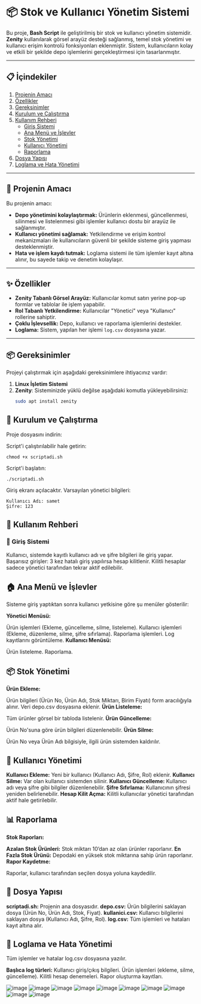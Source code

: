 # 📦 Stok ve Kullanıcı Yönetim Sistemi

Bu proje, **Bash Script** ile geliştirilmiş bir stok ve kullanıcı yönetim sistemidir. **Zenity** kullanılarak görsel arayüz desteği sağlanmış, temel stok yönetimi ve kullanıcı erişim kontrolü fonksiyonları eklenmiştir. Sistem, kullanıcıların kolay ve etkili bir şekilde depo işlemlerini gerçekleştirmesi için tasarlanmıştır.

---

## 📋 İçindekiler

1. [Projenin Amacı](#-projenin-amacı)  
2. [Özellikler](#-özellikler)  
3. [Gereksinimler](#-gereksinimler)  
4. [Kurulum ve Çalıştırma](#-kurulum-ve-çalıştırma)  
5. [Kullanım Rehberi](#-kullanım-rehberi)  
    - [Giriş Sistemi](#-giriş-sistemi)  
    - [Ana Menü ve İşlevler](#-ana-menü-ve-işlevler)  
    - [Stok Yönetimi](#-stok-yönetimi)  
    - [Kullanıcı Yönetimi](#-kullanıcı-yönetimi)  
    - [Raporlama](#-raporlama)  
6. [Dosya Yapısı](#-dosya-yapısı)  
7. [Loglama ve Hata Yönetimi](#-loglama-ve-hata-yönetimi)  

---

## 🎯 Projenin Amacı

Bu projenin amacı:
- **Depo yönetimini kolaylaştırmak:** Ürünlerin eklenmesi, güncellenmesi, silinmesi ve listelenmesi gibi işlemler kullanıcı dostu bir arayüz ile sağlanmıştır.
- **Kullanıcı yönetimi sağlamak:** Yetkilendirme ve erişim kontrol mekanizmaları ile kullanıcıların güvenli bir şekilde sisteme giriş yapması desteklenmiştir.
- **Hata ve işlem kaydı tutmak:** Loglama sistemi ile tüm işlemler kayıt altına alınır, bu sayede takip ve denetim kolaylaşır.

---






## ✨ Özellikler

- **Zenity Tabanlı Görsel Arayüz:** Kullanıcılar komut satırı yerine pop-up formlar ve tablolar ile işlem yapabilir.
- **Rol Tabanlı Yetkilendirme:** Kullanıcılar "Yönetici" veya "Kullanıcı" rollerine sahiptir.
- **Çoklu İşlevsellik:** Depo, kullanıcı ve raporlama işlemlerini destekler.
- **Loglama:** Sistem, yapılan her işlemi `log.csv` dosyasına yazar.

---

## 📦 Gereksinimler

Projeyi çalıştırmak için aşağıdaki gereksinimlere ihtiyacınız vardır:

1. **Linux İşletim Sistemi**  
2. **Zenity**: Sisteminizde yüklü değilse aşağıdaki komutla yükleyebilirsiniz:
   ```bash
   sudo apt install zenity

## 🚀 Kurulum ve Çalıştırma
Proje dosyasını indirin:


Script'i çalıştırılabilir hale getirin:


    chmod +x scriptadi.sh
Script'i başlatın:


    ./scriptadi.sh
Giriş ekranı açılacaktır. Varsayılan yönetici bilgileri:


    Kullanıcı Adı: samet
    Şifre: 123
##  📖 Kullanım Rehberi
### 🔑 Giriş Sistemi
Kullanıcı, sistemde kayıtlı kullanıcı adı ve şifre bilgileri ile giriş yapar.
Başarısız girişler: 3 kez hatalı giriş yapılırsa hesap kilitlenir.
Kilitli hesaplar sadece yönetici tarafından tekrar aktif edilebilir.
##  🏠 Ana Menü ve İşlevler
Sisteme giriş yaptıktan sonra kullanıcı yetkisine göre şu menüler gösterilir:

**Yönetici Menüsü:**

Ürün işlemleri (Ekleme, güncelleme, silme, listeleme).
Kullanıcı işlemleri (Ekleme, düzenleme, silme, şifre sıfırlama).
Raporlama işlemleri.
Log kayıtlarını görüntüleme.
**Kullanıcı Menüsü:**

Ürün listeleme.
Raporlama.
## 📦 Stok Yönetimi
**Ürün Ekleme:**

Ürün bilgileri (Ürün No, Ürün Adı, Stok Miktarı, Birim Fiyatı) form aracılığıyla alınır.
Veri depo.csv dosyasına eklenir.
**Ürün Listeleme:**

Tüm ürünler görsel bir tabloda listelenir.
**Ürün Güncelleme:**

Ürün No'suna göre ürün bilgileri düzenlenebilir.
**Ürün Silme:**

Ürün No veya Ürün Adı bilgisiyle, ilgili ürün sistemden kaldırılır.
##  👥 Kullanıcı Yönetimi
**Kullanıcı Ekleme:** Yeni bir kullanıcı (Kullanıcı Adı, Şifre, Rol) eklenir.
**Kullanıcı Silme:** Var olan kullanıcı sistemden silinir.
**Kullanıcı Güncelleme:** Kullanıcı adı veya şifre gibi bilgiler düzenlenebilir.
**Şifre Sıfırlama:** Kullanıcının şifresi yeniden belirlenebilir.
**Hesap Kilit Açma:** Kilitli kullanıcılar yönetici tarafından aktif hale getirilebilir.
## 📊 Raporlama
**Stok Raporları:**

**Azalan Stok Ürünleri:** Stok miktarı 10’dan az olan ürünler raporlanır.
**En Fazla Stok Ürünü:** Depodaki en yüksek stok miktarına sahip ürün raporlanır.
**Rapor Kaydetme:**

Raporlar, kullanıcı tarafından seçilen dosya yoluna kaydedilir.
##  📂 Dosya Yapısı
**scriptadi.sh:** Projenin ana dosyasıdır.
**depo.csv:** Ürün bilgilerini saklayan dosya (Ürün No, Ürün Adı, Stok, Fiyat).
**kullanici.csv:** Kullanıcı bilgilerini saklayan dosya (Kullanıcı Adı, Şifre, Rol).
**log.csv:** Tüm işlemleri ve hataları kayıt altına alır.
## 📜 Loglama ve Hata Yönetimi
Tüm işlemler ve hatalar log.csv dosyasına yazılır.

**Başlıca log türleri:**
Kullanıcı giriş/çıkış bilgileri.
Ürün işlemleri (ekleme, silme, güncelleme).
Kilitli hesap denemeleri.
Rapor oluşturma kayıtları.

![image](https://github.com/user-attachments/assets/0c1ba4cc-911b-48c9-9bf5-3d445f599392) 
![image](https://github.com/user-attachments/assets/26add8c8-9713-47a0-aa23-4c460291c4b1) 
![image](https://github.com/user-attachments/assets/c690ae78-b9e3-4b3b-bbf2-1c16626e2551) 
![image](https://github.com/user-attachments/assets/2260c913-5b79-4029-8b72-1b8ba2014962)
![image](https://github.com/user-attachments/assets/347bf89b-7a60-4147-8c42-59fb3328d2f6) 
![image](https://github.com/user-attachments/assets/7ba3d789-ae8e-4f81-999f-b91a85887ef9) 
![image](https://github.com/user-attachments/assets/d51d4011-5a2f-4817-b4c2-6c68fe9d6202)
![image](https://github.com/user-attachments/assets/598b569f-b112-452c-8e97-232499bdac61) 
![image](https://github.com/user-attachments/assets/032d2ba1-960c-409e-83d3-177b6f587d74) 
![image](https://github.com/user-attachments/assets/9261edf8-a8f9-471e-a4d6-4826b166aea0)


